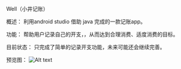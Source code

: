 Well（小井记账）

概述：
    利用android studio 借助 java 完成的一款记账app。
    
    
功能：
    帮助用户记录自己的开支，，从而达到合理消费、适度消费的目标。
    
    
目前状态：
    只完成了简单的记录开支功能，未来可能还会继续完善。


预览图：
![Alt text](https://raw.githubusercontent.com/alpheus55/Finance/master/DC252344C3E7F269FC9E194386712131.png)

